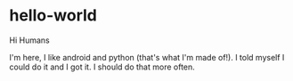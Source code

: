 # hello-world

Hi Humans

I'm here, I like android and python (that's what I'm made of!).
I told myself I could do it and I got it. I should do that more often.
